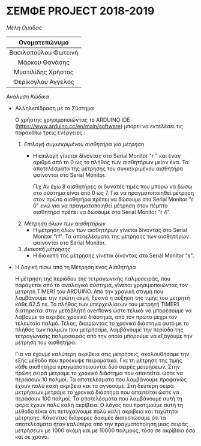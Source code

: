 # ΣΕΜΦΕ PROJECT 2018-2019

_Μέλη Ομάδας_

| Ονοματεπώνυμο  |
|:--------------:|
| Βασιλοπούλου Φωτεινή |
| Μάρκου Θανάσης |
| Μυστιλίδης Χρήστος |
| Φερίκογλου Άγγελος |

_Ανάλυση Κώδικα_

- Αλληλεπίδραση με το Σύστημα

  Ο  χρήστης  χρησιμοποιώντας  το  ARDUINO  IDE  (https://www.arduino.cc/en/main/software)  μπορεί  να
  εκτελέσει τις παρακάτω τρεις ενέργειες :
  1. _Επιλογή συγκεκριμένου αισθητήρα για μέτρηση_
     - Η επιλογή γίνεται δίνοντας στο Serial Monitor "r " και έναν αριθμό από το 0 ως  το  πλήθος  των
       αισθητήρων μείον ένα. Τα αποτελέσματα της μέτρησης του συγκεκριμένου  αισθητήρα  φαίνονται  στο
       Serial Monitor.

       Π.χ Αν έχω 8 αισθητήρες οι δυνατές τιμές που μπορώ να δώσω στο σύστημα είναι από 0  ως  7.  Για
       να πραγματοποιηθεί μέτρηση στον πρώτο αισθητήρα πρέπει να  δώσουμε  στο  Serial  Monitor  "r 0"
       ενώ για να πραγματοποιηθεί μέτρηση στον πέμπτο αισθητήρα πρέπει να δώσουμε στο  Serial  Monitor
       "r 4".
  2. _Μέτρηση όλων των αισθητήρων_
     - Η μέτρηση όλων των αισθητήρων γίνεται δίνοντας στο Serial Monitor  "rf".  Τα  αποτελέσματα  της
       μέτρησης των αισθητήρων φαίνονται στο Serial Monitor.
  3. _Διακοπή μέτρησης_
     - Η διακοπή της μέτρησης γίνεται δίνοντας στο Serial Monitor "s".

- Η Λογική πίσω από τη Mέτρηση ενός Αισθητήρα

  Η μέτρηση της περιόδου της τετραγωνικής παλμοσειράς, που παράγεται από το αναλογικό σύστημα, γίνεται
  χρησιμοποιώντας τον μετρητή TIMER1 του ARDUINO. Από την χρονική  στιγμή  που  λαμβάνουμε  την  πρώτη
  ακμή, ξεκινά η αύξηση της τιμής του μετρητή κάθε 62.5 ns. Το πλήθος των  υπερχειλίσεων  του  μετρητή
  TIMER1 διατηρείται στην μεταβλητή overflows ώστε τελικά να μπορέσουμε να λάβουμε το ακριβές  χρονικό
  διάστημα, από τον πρώτο μέχρι τον τελευταίο παλμό. Τέλος, διαιρώντας το χρονικό διάστημα αυτό με  το
  πλήθος των παλμών που μετρήσαμε, λαμβάνουμε την περίοδο της τετραγωνικής παλμοσειράς από  την  οποία
  μπορούμε να εξάγουμε την μέτρηση του αισθητήρα.

  Για να  έχουμε  καλύτερη  ακρίβεια  στις  μετρήσεις,  ακολουθήσαμε  την  εξής  μέθοδο  που  προέκυψε
  πειραματικά. Για τη μέτρηση της τιμής κάθε αισθητήρα πραγματοποιούνται δύο  σειρές  μετρήσεων.  Στην
  πρώτη  σειρά  μετράμε  το  χρονικό διάστημα  που  απαιτείται  ώστε  να  περάσουν   10   παλμοί.   Τα
  αποτελέσματα που λαμβάνουμε προφανώς έχουν πολύ κακή ακρίβεια και τα  αγνοούμε.  Στη  δεύτερη  σειρά
  μετρήσεων μετράμε το χρονικό διάστημα που απαιτείται ώστε να περάσουν 100  παλμοί.  Τα  αποτελέσματα
  που λαμβάνουμε αυτή  τη φορά έχουν πολύ καλή ακρίβεια. Ο λόγος που προτιμούμε αυτή τη  μέθοδο  είναι
  ότι πετυχαίνουμε πολύ καλή ακρίβεια και ταχύτητα μέτρησης. Κάνοντας  διάφορες  δοκιμές  διαπιστώσαμε
  ότι τα αποτελέσματα ήταν καλύτερα από την πραγματοποίηση μιας σειράς μετρήσεων με 1000 ακόμη και  με
  10000 παλμούς, τόσο σε ακρίβεια όσο και σε χρόνο.

